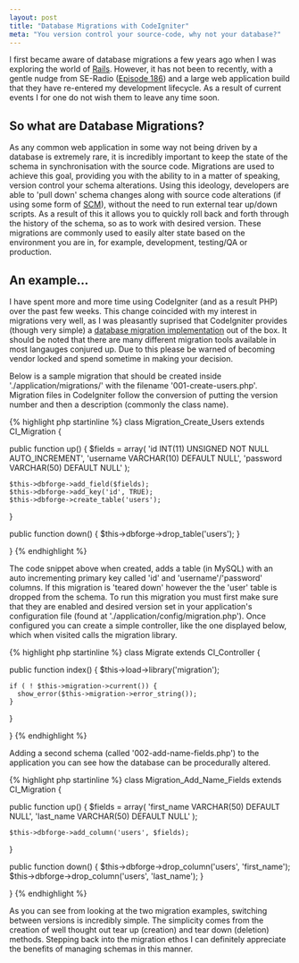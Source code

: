 ```yaml
---
layout: post
title: "Database Migrations with CodeIgniter"
meta: "You version control your source-code, why not your database?"
---
```


I first became aware of database migrations a few years ago when I was exploring the world of [Rails](http://rubyonrails.org/).
However, it has not been to recently, with a gentle nudge from SE-Radio ([Episode 186](http://www.se-radio.net/2012/06/episode-186-martin-fowler-and-pramod-sadalage-on-agile-database-development/)) and a large web application build that they have re-entered my development lifecycle.
As a result of current events I for one do not wish them to leave any time soon.
<!--more-->

## So what are Database Migrations?

As any common web application in some way not being driven by a database is extremely rare, it is incredibly important to keep the state of the schema in synchronisation with the source code.
Migrations are used to achieve this goal, providing you with the ability to in a matter of speaking, version control your schema alterations.
Using this ideology, developers are able to 'pull down' schema changes along with source code alterations (if using some form of [SCM](http://en.wikipedia.org/wiki/Source_Control_Management)), without the need to run external tear up/down scripts.
As a result of this it allows you to quickly roll back and forth through the history of the schema, so as to work with desired version.
These migrations are commonly used to easily alter state based on the environment you are in, for example, development, testing/QA or production.

## An example...

I have spent more and more time using CodeIgniter (and as a result PHP) over the past few weeks.
This change coincided with my interest in migrations very well, as I was pleasantly suprised that CodeIgniter provides (though very simple) a [database migration implementation](http://codeigniter.com/user_guide/libraries/migration.html) out of the box.
It should be noted that there are many different migration tools available in most langauges conjured up.
Due to this please be warned of becoming vendor locked and spend sometime in making your decision.

Below is a sample migration that should be created inside './application/migrations/' with the filename '001-create-users.php'.
Migration files in CodeIgniter follow the conversion of putting the version number and then a description (commonly the class name).

{% highlight php startinline %}
class Migration_Create_Users extends CI_Migration {

  public function up()
  {
    $fields = array(
      'id INT(11) UNSIGNED NOT NULL AUTO_INCREMENT',
      'username VARCHAR(10) DEFAULT NULL',
      'password VARCHAR(50) DEFAULT NULL'
    );

    $this->dbforge->add_field($fields);
    $this->dbforge->add_key('id', TRUE);
    $this->dbforge->create_table('users');
  }

  public function down()
  {
    $this->dbforge->drop_table('users');
  }

}
{% endhighlight %}

The code snippet above when created, adds a table (in MySQL) with an auto incrementing primary key called 'id' and 'username'/'password' columns.
If this migration is 'teared down' however the the 'user' table is dropped from the schema.
To run this migration you must first make sure that they are enabled and desired version set in your application's configuration file (found at './application/config/migration.php').
Once configured you can create a simple controller, like the one displayed below, which when visited calls the migration library.

{% highlight php startinline %}
class Migrate extends CI_Controller {

  public function index()
  {
    $this->load->library('migration');

    if ( ! $this->migration->current()) {
      show_error($this->migration->error_string());
    }
  }

}
{% endhighlight %}

Adding a second schema (called '002-add-name-fields.php') to the application you can see how the database can be procedurally altered.

{% highlight php startinline %}
class Migration_Add_Name_Fields extends CI_Migration {

  public function up()
  {
    $fields = array(
      'first_name VARCHAR(50) DEFAULT NULL',
      'last_name VARCHAR(50) DEFAULT NULL'
    );

    $this->dbforge->add_column('users', $fields);
  }

  public function down()
  {
    $this->dbforge->drop_column('users', 'first_name');
    $this->dbforge->drop_column('users', 'last_name');
  }

}
{% endhighlight %}

As you can see from looking at the two migration examples, switching between versions is incredibly simple.
The simplicity comes from the creation of well thought out tear up (creation) and tear down (deletion) methods.
Stepping back into the migration ethos I can definitely appreciate the benefits of managing schemas in this manner.